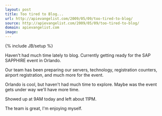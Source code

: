 ```yaml
---
layout: post
title: Too tired to Blog...
url: http://apievangelist.com/2009/05/09/too-tired-to-blog/
source: http://apievangelist.com/2009/05/09/too-tired-to-blog/
domain: apievangelist.com
image: 
---
```

{% include JB/setup %}<p>Haven't had much time lately to blog.  Currently getting ready  for the SAP SAPPHIRE event in Orlando.

Our team has been preparing our servers, technology, registration counters, airport registration, and much more for the event.

Orlando is cool, but haven't had much time to explore.  Maybe was the event gets under way we'll have more time.  

Showed up at 9AM today and left about 11PM.

The team is great, I'm enjoying myself.</p>

